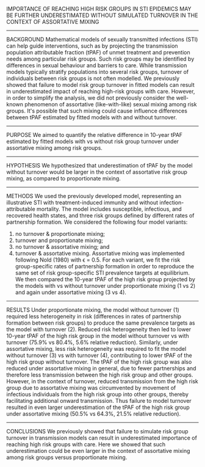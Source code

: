 IMPORTANCE OF REACHING HIGH RISK GROUPS IN STI EPIDEMICS
MAY BE FURTHER UNDERESTIMATED WITHOUT SIMULATED TURNOVER
IN THE CONTEXT OF ASSORTATIVE MIXING

----------------------------------------------------------------------------------------------------
BACKGROUND
Mathematical models of sexually transmitted infections (STI) can help guide interventions,
such as by projecting the transmission population attributable fraction (tPAF)
of unmet treatment and prevention needs among particular risk groups.
Such risk groups may be identified by differences in sexual behaviour and barriers to care.
While transmission models typically stratify populations into several risk groups,
turnover of individuals between risk groups is not often modelled.
We previously showed that failure to model risk group turnover in fitted models
can result in underestimated impact of reaching high-risk groups with care.
However, in order to simplify the analysis,
we did not previously consider the well-known phenomenon of
assortative (like-with-like) sexual mixing among risk groups.
It's possible that such mixing could cause influence differences between
tPAF estimated by fitted models with and without turnover.

----------------------------------------------------------------------------------------------------
PURPOSE
We aimed to quantify the relative difference in 10-year tPAF estimated by
fitted models with vs without risk group turnover under assortative mixing among risk groups.

----------------------------------------------------------------------------------------------------
HYPOTHESIS
We hypothesized that underestimation of tPAF by the model without turnover
would be larger in the context of assortative risk group mixing,
as compared to proportionate mixing.

----------------------------------------------------------------------------------------------------
METHODS
We used the previously developed model, representing an illustrative STI
with treatment-induced immunity and without infection-attributable mortality.
The model includes susceptible, infectious, and recovered health states,
and three risk groups defined by different rates of partnership formation.
We considered the following four model variants:
1) no turnover & proportionate mixing;
2) turnover and proportionate mixing;
3) no turnover & assortative mixing; and
4) turnover & assortative mixing.
Assortative mixing was implemented following Nold (1980) with ϵ = 0.5.
For each variant, we fit the risk group-specific rates of partnership formation
in order to reproduce the same set of risk group-specific STI prevalence targets at equilibrium.
We then compared the 10-year tPAF of the high risk group
projected by the models with vs without turnover
under proportionate mixing (1 vs 2) and again under assortative mixing (3 vs 4).

----------------------------------------------------------------------------------------------------
RESULTS
Under proportionate mixing, the model without turnover (1) required less heterogeneity in risk
(differences in rates of partnership formation between risk groups)
to produce the same prevalence targets as the model with turnover (2).
Reduced risk heterogeneity then led to
lower 10-year tPAF of the high risk group in the model without turnover vs with turnover
(75.9% vs 80.4%, 5.6% relative reduction).
Similarly, under assortative mixing, less risk heterogeneity was required
to fit the model without turnover (3) vs with turnover (4),
contributing to lower tPAF of the high risk group without turnover.
The tPAF of the high risk group was also reduced under assortative mixing in general,
due to fewer partnerships and therefore less transmission
between the high risk group and other groups.
However, in the context of turnover,
reduced transmission from the high risk group due to assortative mixing
was circumvented by movement of infectious individuals
from the high risk group into other groups,
thereby facilitating additional onward transmission.
Thus failure to model turnover resulted in
even larger underestimation of the tPAF of the high risk group under assortative mixing
(50.5% vs 64.3%, 21.5% relative reduction).

----------------------------------------------------------------------------------------------------
CONCLUSIONS
We previously showed that failure to simulate risk group turnover in transmission models
can result in underestimated importance of reaching high risk groups with care.
Here we showed that such underestimation could be even larger
in the context of assortative mixing among risk groups versus proportionate mixing.
